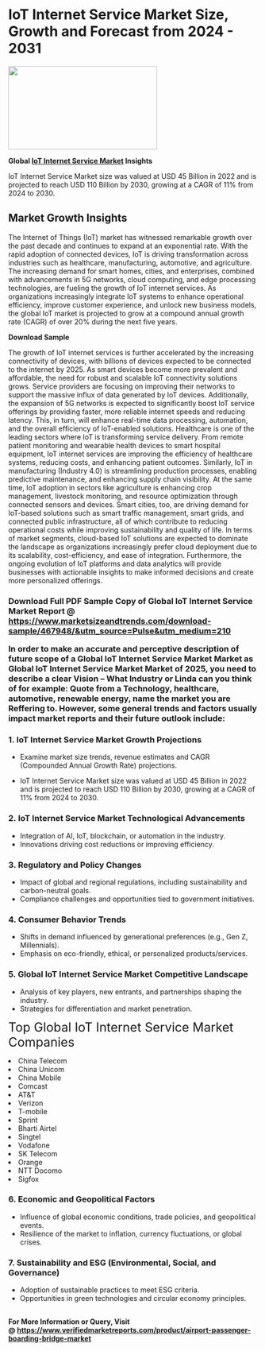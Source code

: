 <H1>IoT Internet Service Market Size, Growth and Forecast from 2024 - 2031</H1><img class="aligncenter size-medium wp-image-584254" src="https://thirdeyenews.in/wp-content/uploads/2024/09/Global-Market-Research-300x168.jpeg" alt="" width="300" height="168" /><p><strong>Global&nbsp;<a href="https://www.marketsizeandtrends.com/download-sample/467948/&amp;utm_source=Pulse&amp;utm_medium=210">IoT Internet Service Market</a> Insights</strong></p><p>IoT Internet Service Market size was valued at USD 45 Billion in 2022 and is projected to reach USD 110 Billion by 2030, growing at a CAGR of 11% from 2024 to 2030.</p><p><h2>Market Growth Insights</h2> <p>The Internet of Things (IoT) market has witnessed remarkable growth over the past decade and continues to expand at an exponential rate. With the rapid adoption of connected devices, IoT is driving transformation across industries such as healthcare, manufacturing, automotive, and agriculture. The increasing demand for smart homes, cities, and enterprises, combined with advancements in 5G networks, cloud computing, and edge processing technologies, are fueling the growth of IoT internet services. As organizations increasingly integrate IoT systems to enhance operational efficiency, improve customer experience, and unlock new business models, the global IoT market is projected to grow at a compound annual growth rate (CAGR) of over 20% during the next five years.</p> <p><strong>Download Sample</strong></p> <p>The growth of IoT internet services is further accelerated by the increasing connectivity of devices, with billions of devices expected to be connected to the internet by 2025. As smart devices become more prevalent and affordable, the need for robust and scalable IoT connectivity solutions grows. Service providers are focusing on improving their networks to support the massive influx of data generated by IoT devices. Additionally, the expansion of 5G networks is expected to significantly boost IoT service offerings by providing faster, more reliable internet speeds and reducing latency. This, in turn, will enhance real-time data processing, automation, and the overall efficiency of IoT-enabled solutions. Healthcare is one of the leading sectors where IoT is transforming service delivery. From remote patient monitoring and wearable health devices to smart hospital equipment, IoT internet services are improving the efficiency of healthcare systems, reducing costs, and enhancing patient outcomes. Similarly, IoT in manufacturing (Industry 4.0) is streamlining production processes, enabling predictive maintenance, and enhancing supply chain visibility. At the same time, IoT adoption in sectors like agriculture is enhancing crop management, livestock monitoring, and resource optimization through connected sensors and devices. Smart cities, too, are driving demand for IoT-based solutions such as smart traffic management, smart grids, and connected public infrastructure, all of which contribute to reducing operational costs while improving sustainability and quality of life. In terms of market segments, cloud-based IoT solutions are expected to dominate the landscape as organizations increasingly prefer cloud deployment due to its scalability, cost-efficiency, and ease of integration. Furthermore, the ongoing evolution of IoT platforms and data analytics will provide businesses with actionable insights to make informed decisions and create more personalized offerings. <h3></p><p><span class=""><strong>Download Full PDF Sample Copy of Global IoT Internet Service Market Report</strong> @ <a href="https://www.marketsizeandtrends.com/download-sample/467948/&amp;utm_source=Pulse&amp;utm_medium=210" target="_blank">https://www.marketsizeandtrends.com/download-sample/467948/&amp;utm_source=Pulse&amp;utm_medium=210</a></span></p><p>In order to make an accurate and perceptive description of future scope of a Global&nbsp;IoT Internet Service Market Market as Global&nbsp;IoT Internet Service Market Market of 2025, you need to describe a clear Vision &ndash; What Industry or Linda can you think of for example: Quote from a Technology, healthcare, automotive, renewable energy, name the market you are Reffering to. However, some general trends and factors usually impact market reports and their future outlook include:</p><h3>1.&nbsp;<strong>IoT Internet Service Market Growth Projections</strong></h3><ul><li>Examine market size trends, revenue estimates and CAGR (Compounded Annual Growth Rate) projections.</li><li><p>IoT Internet Service Market size was valued at USD 45 Billion in 2022 and is projected to reach USD 110 Billion by 2030, growing at a CAGR of 11% from 2024 to 2030.</p></li></ul><h3>2.&nbsp;<strong>IoT Internet Service Market Technological Advancements</strong></h3><ul><li>Integration of AI, IoT, blockchain, or automation in the industry.</li><li>Innovations driving cost reductions or improving efficiency.</li></ul><h3>3.&nbsp;<strong>Regulatory and Policy Changes</strong></h3><ul><li>Impact of global and regional regulations, including sustainability and carbon-neutral goals.</li><li>Compliance challenges and opportunities tied to government initiatives.</li></ul><h3>4.&nbsp;<strong>Consumer Behavior Trends</strong></h3><ul><li>Shifts in demand influenced by generational preferences (e.g., Gen Z, Millennials).</li><li>Emphasis on eco-friendly, ethical, or personalized products/services.</li></ul><h3>5.&nbsp;<strong>Global IoT Internet Service Market Competitive Landscape</strong></h3><ul><li>Analysis of key players, new entrants, and partnerships shaping the industry.</li><li>Strategies for differentiation and market penetration.</li></ul><p data-pm-slice="1 1 []"><span style="color: inherit; font-family: inherit; font-size: 25px;">Top Global IoT Internet Service Market Companies</span></p><div class="" data-test-id=""><p><li>China Telecom</li><li> China Unicom</li><li> China Mobile</li><li> Comcast</li><li> AT&T</li><li> Verizon</li><li> T-mobile</li><li> Sprint</li><li> Bharti Airtel</li><li> Singtel</li><li> Vodafone</li><li> SK Telecom</li><li> Orange</li><li> NTT Docomo</li><li> Sigfox</li></p></div><h3>6.&nbsp;<strong>Economic and Geopolitical Factors</strong></h3><ul><li>Influence of global economic conditions, trade policies, and geopolitical events.</li><li>Resilience of the market to inflation, currency fluctuations, or global crises.</li></ul><h3>7.&nbsp;<strong>Sustainability and ESG (Environmental, Social, and Governance)</strong></h3><ul><li>Adoption of sustainable practices to meet ESG criteria.</li><li>Opportunities in green technologies and circular economy principles.</li></ul><h2><strong style="font-size: 14px;">For More Information or Query, Visit @&nbsp;</strong><a style="background-color: #ffffff; font-size: 14px;" href="https://www.marketsizeandtrends.com/report/iot-internet-service-market/" target="_blank">https://www.verifiedmarketreports.com/product/airport-passenger-boarding-bridge-market</a></h2>
